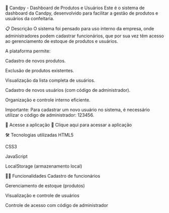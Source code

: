 🎂 Candpy - Dashboard de Produtos e Usuários
Este é o sistema de dashboard da Candpy, desenvolvido para facilitar a gestão de produtos e usuários da confeitaria.

📋 Descrição
O sistema foi pensado para uso interno da empresa, onde administradores podem cadastrar funcionários, que por sua vez têm acesso ao gerenciamento de estoque de produtos e usuários.

A plataforma permite:

Cadastro de novos produtos.

Exclusão de produtos existentes.

Visualização da lista completa de usuários.

Cadastro de novos usuários (com código de administrador).

Organização e controle interno eficiente.

Importante: Para cadastrar um novo usuário no sistema, é necessário utilizar o código de administrador: 123456.

🚀 Acesse a aplicação
🔗 Clique aqui para acessar a aplicação

🛠️ Tecnologias utilizadas
HTML5

CSS3

JavaScript

LocalStorage (armazenamento local)

👨‍💼 Funcionalidades
 Cadastro de funcionários

 Gerenciamento de estoque (produtos)

 Visualização e controle de usuários

 Controle de acesso com código de administrador
